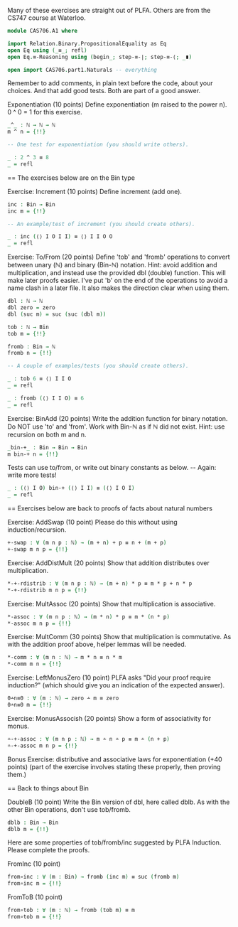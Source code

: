 Many of these exercises are straight out of PLFA. Others are
from the CS747 course at Waterloo.

```agda
module CAS706.A1 where

import Relation.Binary.PropositionalEquality as Eq
open Eq using (_≡_; refl)
open Eq.≡-Reasoning using (begin_; step-≡-∣; step-≡-⟨; _∎)

open import CAS706.part1.Naturals -- everything
```

Remember to add comments, in plain text before the code,
about your choices. And that add good tests. Both are
part of a good answer.

Exponentiation (10 points)
Define exponentiation (m raised to the power n).
0 ^ 0 = 1 for this exercise.

```agda
_^_ : ℕ → ℕ → ℕ
m ^ n = {!!}

-- One test for exponentiation (you should write others).

_ : 2 ^ 3 ≡ 8
_ = refl
```

== The exercises below are on the Bin type

Exercise: Increment (10 points)
Define increment (add one).

```agda
inc : Bin → Bin
inc m = {!!}

-- An example/test of increment (you should create others).

_ : inc (⟨⟩ I O I I) ≡ ⟨⟩ I I O O
_ = refl
```

Exercise: To/From (20 points)
Define 'tob' and 'fromb' operations
to convert between unary (ℕ) and binary (Bin-ℕ) notation.
Hint: avoid addition and multiplication,
and instead use the provided dbl (double) function.
This will make later proofs easier.
I've put 'b' on the end of the operations to
avoid a name clash in a later file.
It also makes the direction clear when using them.

```agda
dbl : ℕ → ℕ
dbl zero = zero
dbl (suc m) = suc (suc (dbl m))

tob : ℕ → Bin
tob m = {!!}

fromb : Bin → ℕ
fromb n = {!!}

-- A couple of examples/tests (you should create others).

_ : tob 6 ≡ ⟨⟩ I I O
_ = refl

_ : fromb (⟨⟩ I I O) ≡ 6
_ = refl
```

Exercise: BinAdd (20 points)
Write the addition function for binary notation.
Do NOT use 'to' and 'from'. Work with Bin-ℕ as if ℕ did not exist.
Hint: use recursion on both m and n.

```agda
_bin-+_ : Bin → Bin → Bin
m bin-+ n = {!!}
```
Tests can use to/from, or write out binary constants as below.
-- Again: write more tests!

```agda
_ : (⟨⟩ I O) bin-+ (⟨⟩ I I) ≡ (⟨⟩ I O I)
_ = refl
```

== Exercises below are back to proofs of facts about natural numbers

Exercise: AddSwap (10 point)
Please do this without using induction/recursion.

```agda
+-swap : ∀ (m n p : ℕ) → (m + n) + p ≡ n + (m + p)
+-swap m n p = {!!}
```

Exercise: AddDistMult (20 points)
Show that addition distributes over multiplication.

```agda
*-+-rdistrib : ∀ (m n p : ℕ) → (m + n) * p ≡ m * p + n * p
*-+-rdistrib m n p = {!!}
```

Exercise: MultAssoc (20 points)
Show that multiplication is associative.
```agda
*-assoc : ∀ (m n p : ℕ) → (m * n) * p ≡ m * (n * p)
*-assoc m n p = {!!}
```
Exercise: MultComm (30 points)
Show that multiplication is commutative.
As with the addition proof above, helper lemmas will be needed.
```agda
*-comm : ∀ (m n : ℕ) → m * n ≡ n * m
*-comm m n = {!!}
```

Exercise: LeftMonusZero (10 point)
PLFA asks "Did your proof require induction?"
(which should give you an indication of the expected answer).

```agda
0∸n≡0 : ∀ (m : ℕ) → zero ∸ m ≡ zero
0∸n≡0 m = {!!}
```

Exercise: MonusAssocish (20 points)
Show a form of associativity for monus.

```agda
∸-+-assoc : ∀ (m n p : ℕ) → m ∸ n ∸ p ≡ m ∸ (n + p)
∸-+-assoc m n p = {!!}
```

Bonus Exercise: distributive and associative laws for exponentiation
  (+40 points)
(part of the exercise involves stating these properly, then proving them.)

== Back to things about Bin

DoubleB (10 point)
Write the Bin version of dbl, here called dblb.
As with the other Bin operations, don't use tob/fromb.

```agda
dblb : Bin → Bin
dblb m = {!!}
```

Here are some properties of tob/fromb/inc suggested by PLFA Induction.
Please complete the proofs.

FromInc (10 point)

```agda
from∘inc : ∀ (m : Bin) → fromb (inc m) ≡ suc (fromb m)
from∘inc m = {!!}
```

FromToB (10 point)
```agda
from∘tob : ∀ (m : ℕ) → fromb (tob m) ≡ m
from∘tob m = {!!}
```
